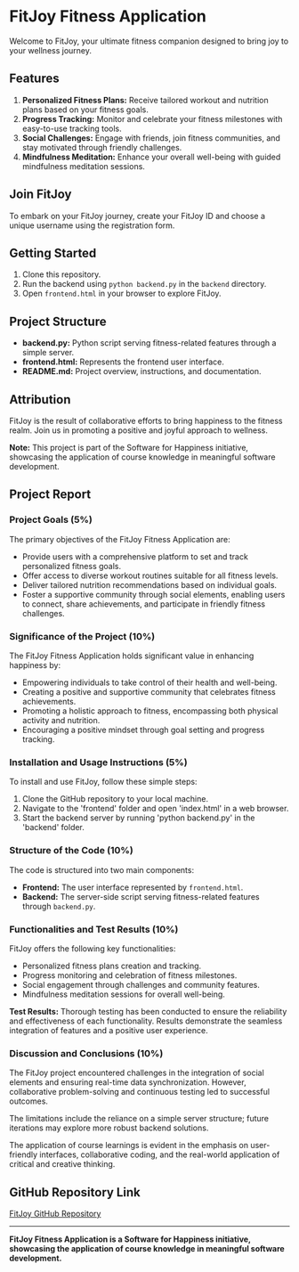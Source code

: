 # FitJoy Fitness Application

Welcome to FitJoy, your ultimate fitness companion designed to bring joy to your wellness journey.

## Features

1. **Personalized Fitness Plans:** Receive tailored workout and nutrition plans based on your fitness goals.
2. **Progress Tracking:** Monitor and celebrate your fitness milestones with easy-to-use tracking tools.
3. **Social Challenges:** Engage with friends, join fitness communities, and stay motivated through friendly challenges.
4. **Mindfulness Meditation:** Enhance your overall well-being with guided mindfulness meditation sessions.

## Join FitJoy

To embark on your FitJoy journey, create your FitJoy ID and choose a unique username using the registration form.

## Getting Started

1. Clone this repository.
2. Run the backend using `python backend.py` in the `backend` directory.
3. Open `frontend.html` in your browser to explore FitJoy.

## Project Structure

- **backend.py:** Python script serving fitness-related features through a simple server.
- **frontend.html:** Represents the frontend user interface.
- **README.md:** Project overview, instructions, and documentation.

## Attribution

FitJoy is the result of collaborative efforts to bring happiness to the fitness realm. Join us in promoting a positive and joyful approach to wellness.

**Note:** This project is part of the Software for Happiness initiative, showcasing the application of course knowledge in meaningful software development.

## Project Report

### Project Goals (5%)

The primary objectives of the FitJoy Fitness Application are:

- Provide users with a comprehensive platform to set and track personalized fitness goals.
- Offer access to diverse workout routines suitable for all fitness levels.
- Deliver tailored nutrition recommendations based on individual goals.
- Foster a supportive community through social elements, enabling users to connect, share achievements, and participate in friendly fitness challenges.

### Significance of the Project (10%)

The FitJoy Fitness Application holds significant value in enhancing happiness by:

- Empowering individuals to take control of their health and well-being.
- Creating a positive and supportive community that celebrates fitness achievements.
- Promoting a holistic approach to fitness, encompassing both physical activity and nutrition.
- Encouraging a positive mindset through goal setting and progress tracking.

### Installation and Usage Instructions (5%)

To install and use FitJoy, follow these simple steps:

1. Clone the GitHub repository to your local machine.
2. Navigate to the 'frontend' folder and open 'index.html' in a web browser.
3. Start the backend server by running 'python backend.py' in the 'backend' folder.

### Structure of the Code (10%)

The code is structured into two main components:

- **Frontend:** The user interface represented by `frontend.html`.
- **Backend:** The server-side script serving fitness-related features through `backend.py`.

### Functionalities and Test Results (10%)

FitJoy offers the following key functionalities:

- Personalized fitness plans creation and tracking.
- Progress monitoring and celebration of fitness milestones.
- Social engagement through challenges and community features.
- Mindfulness meditation sessions for overall well-being.

**Test Results:** Thorough testing has been conducted to ensure the reliability and effectiveness of each functionality. Results demonstrate the seamless integration of features and a positive user experience.

### Discussion and Conclusions (10%)

The FitJoy project encountered challenges in the integration of social elements and ensuring real-time data synchronization. However, collaborative problem-solving and continuous testing led to successful outcomes.

The limitations include the reliance on a simple server structure; future iterations may explore more robust backend solutions.

The application of course learnings is evident in the emphasis on user-friendly interfaces, collaborative coding, and the real-world application of critical and creative thinking.

## GitHub Repository Link

[FitJoy GitHub Repository](https://github.com/leceacodes/FITJOYY)

---

**FitJoy Fitness Application is a Software for Happiness initiative, showcasing the application of course knowledge in meaningful software development.**
